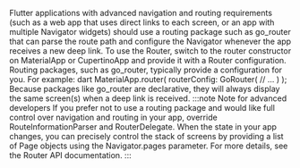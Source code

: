 Flutter applications with advanced navigation and routing requirements (such as
a web app that uses direct links to each screen, or an app with multiple
Navigator widgets) should use a routing package such as go_router that can
parse the route path and configure the Navigator whenever the app receives a
new deep link.
To use the Router, switch to the router constructor on MaterialApp or
CupertinoApp and provide it with a Router configuration. Routing packages,
such as go_router, typically provide a
configuration for you. For example:
dart
MaterialApp.router(
  routerConfig: GoRouter(
    // …
  )
);
Because packages like go_router are declarative, they will always display the
same screen(s) when a deep link is received.
:::note Note for advanced developers
If you prefer not to use a routing package
and would like full control over navigation and routing in your app, override
RouteInformationParser and RouterDelegate. When the state in your app
changes, you can precisely control the stack of screens by providing a list of
Page objects using the Navigator.pages parameter. For more details, see the
Router API documentation.
:::
